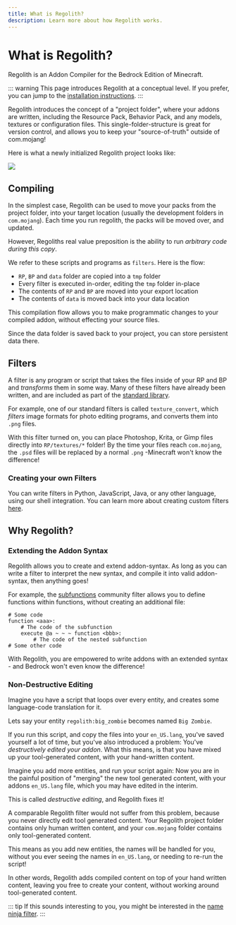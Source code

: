 ```yaml
---
title: What is Regolith?
description: Learn more about how Regolith works.
---
```


# What is Regolith?

Regolith is an Addon Compiler for the Bedrock Edition of Minecraft.

::: warning
This page introduces Regolith at a conceptual level. If you prefer, you can jump to the [installation instructions](/guide/installing).
:::

Regolith introduces the concept of a "project folder", where your addons are written, including the Resource Pack, Behavior Pack, and any models, textures or configuration files. This single-folder-structure is great for version control, and allows you to keep your "source-of-truth" outside of com.mojang!

Here is what a newly initialized Regolith project looks like:

![](/assets/images/introduction/project_folder.png)

## Compiling

In the simplest case, Regolith can be used to move your packs from the project folder, into your target location (usually the development folders in `com.mojang`). Each time you run regolith, the packs will be moved over, and updated.

However, Regoliths real value preposition is the ability to run *arbitrary code during this copy*.

We refer to these scripts and programs as `filters`. Here is the flow:
- `RP`, `BP` and `data` folder are copied into a `tmp` folder
- Every filter is executed in-order, editing the `tmp` folder in-place
- The contents of `RP` and `BP` are moved into your export location
- The contents of `data` is moved back into your data location

This compilation flow allows you to make programmatic changes to your compiled addon, without effecting your source files.  

Since the data folder is saved back to your project, you can store persistent data there. 

## Filters

A filter is any program or script that takes the files inside of your RP and BP and *transforms* them in some way. Many of these filters have already been written, and are included as part of the [standard library](/standard-library). 

For example, one of our standard filters is called `texture_convert`, which *filters* image formats for photo editing programs, and converts them into `.png` files.

With this filter turned on, you can place Photoshop, Krita, or Gimp files directly into `RP/textures/*` folder! By the time your files reach `com.mojang`, the `.psd` files will be replaced by a normal `.png` -Minecraft won't know the difference!

### Creating your own Filters

You can write filters in Python, JavaScript, Java, or any other language, using our shell integration. You can learn more about creating custom filters [here](/filters/custom-filters).

## Why Regolith?

### Extending the Addon Syntax

Regolith allows you to create and extend addon-syntax. As long as you can write a filter to interpret the new syntax, and compile it into valid addon-syntax, then anything goes! 

For example, the [subfunctions](https://github.com/Nusiq/regolith-filters/tree/master/subfunctions) community filter allows you to define functions within functions, without creating an additional file:

```
# Some code
function <aaa>:
    # The code of the subfunction
    execute @a ~ ~ ~ function <bbb>:
        # The code of the nested subfunction
# Some other code
```

With Regolith, you are empowered to write addons with an extended syntax - and Bedrock won't even know the difference!

### Non-Destructive Editing

Imagine you have a script that loops over every entity, and creates some language-code translation for it. 

Lets say your entity `regolith:big_zombie` becomes named `Big Zombie`.

If you run this script, and copy the files into your `en_US.lang`, you've saved yourself a lot of time, but you've also introduced a problem: You've *destructively edited your addon*. What this means, is that you have mixed up your tool-generated content, with your hand-written content. 

Imagine you add more entities, and run your script again: Now you are in the painful position of "merging" the new tool generated content, with your addons `en_US.lang` file, which you may have edited in the interim.

This is called *destructive editing*, and Regolith fixes it!

A comparable Regolith filter would not suffer from this problem, because you never directly edit tool generated content. Your Regolith project folder contains only human written content, and your `com.mojang` folder contains only tool-generated content.

This means as you add new entities, the names will be handled for you, without you ever seeing the names in `en_US.lang`, or needing to re-run the script!

In other words, Regolith adds compiled content on top of your hand written content, leaving you free to create your content, without working around tool-generated content.

::: tip
If this sounds interesting to you, you might be interested in the [name ninja filter](https://github.com/Bedrock-OSS/regolith-filters/tree/master/name_ninja).
:::
